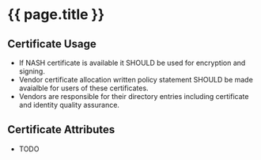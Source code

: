 # {{ page.title }}

## Certificate Usage

* If NASH certificate is available it SHOULD be used for encryption and signing.
* Vendor certificate allocation written policy statement SHOULD be made avaialble for users of these certificates.
* Vendors are responsible for their directory entries including certificate and identity quality assurance.


## Certificate Attributes

* TODO

